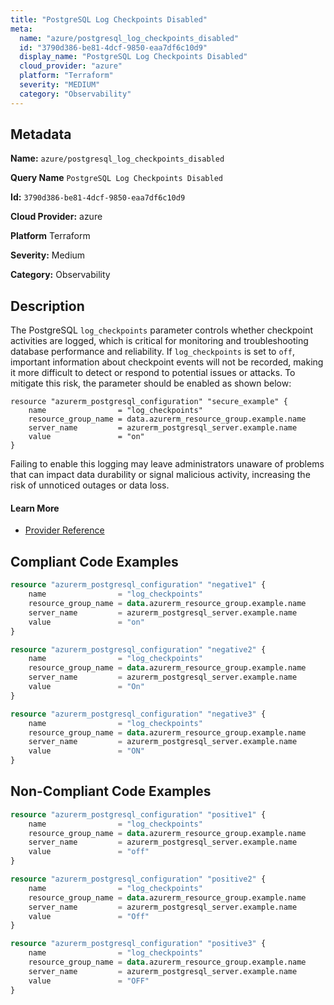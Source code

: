 ```yaml
---
title: "PostgreSQL Log Checkpoints Disabled"
meta:
  name: "azure/postgresql_log_checkpoints_disabled"
  id: "3790d386-be81-4dcf-9850-eaa7df6c10d9"
  display_name: "PostgreSQL Log Checkpoints Disabled"
  cloud_provider: "azure"
  platform: "Terraform"
  severity: "MEDIUM"
  category: "Observability"
---
```

## Metadata

**Name:** `azure/postgresql_log_checkpoints_disabled`

**Query Name** `PostgreSQL Log Checkpoints Disabled`

**Id:** `3790d386-be81-4dcf-9850-eaa7df6c10d9`

**Cloud Provider:** azure

**Platform** Terraform

**Severity:** Medium

**Category:** Observability

## Description
The PostgreSQL `log_checkpoints` parameter controls whether checkpoint activities are logged, which is critical for monitoring and troubleshooting database performance and reliability. If `log_checkpoints` is set to `off`, important information about checkpoint events will not be recorded, making it more difficult to detect or respond to potential issues or attacks. To mitigate this risk, the parameter should be enabled as shown below:

```
resource "azurerm_postgresql_configuration" "secure_example" {
    name                = "log_checkpoints"
    resource_group_name = data.azurerm_resource_group.example.name
    server_name         = azurerm_postgresql_server.example.name
    value               = "on"
}
```

Failing to enable this logging may leave administrators unaware of problems that can impact data durability or signal malicious activity, increasing the risk of unnoticed outages or data loss.

#### Learn More

 - [Provider Reference](https://registry.terraform.io/providers/hashicorp/azurerm/latest/docs/resources/postgresql_configuration)


## Compliant Code Examples
```terraform
resource "azurerm_postgresql_configuration" "negative1" {
    name                = "log_checkpoints"
    resource_group_name = data.azurerm_resource_group.example.name
    server_name         = azurerm_postgresql_server.example.name
    value               = "on"
}

resource "azurerm_postgresql_configuration" "negative2" {
    name                = "log_checkpoints"
    resource_group_name = data.azurerm_resource_group.example.name
    server_name         = azurerm_postgresql_server.example.name
    value               = "On"
}

resource "azurerm_postgresql_configuration" "negative3" {
    name                = "log_checkpoints"
    resource_group_name = data.azurerm_resource_group.example.name
    server_name         = azurerm_postgresql_server.example.name
    value               = "ON"
}
```
## Non-Compliant Code Examples
```terraform
resource "azurerm_postgresql_configuration" "positive1" {
    name                = "log_checkpoints"
    resource_group_name = data.azurerm_resource_group.example.name
    server_name         = azurerm_postgresql_server.example.name
    value               = "off"
}

resource "azurerm_postgresql_configuration" "positive2" {
    name                = "log_checkpoints"
    resource_group_name = data.azurerm_resource_group.example.name
    server_name         = azurerm_postgresql_server.example.name
    value               = "Off"
}

resource "azurerm_postgresql_configuration" "positive3" {
    name                = "log_checkpoints"
    resource_group_name = data.azurerm_resource_group.example.name
    server_name         = azurerm_postgresql_server.example.name
    value               = "OFF"
}
```